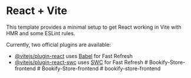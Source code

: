 # React + Vite

This template provides a minimal setup to get React working in Vite with HMR and some ESLint rules.

Currently, two official plugins are available:

- [@vitejs/plugin-react](https://github.com/vitejs/vite-plugin-react/blob/main/packages/plugin-react/README.md) uses [Babel](https://babeljs.io/) for Fast Refresh
- [@vitejs/plugin-react-swc](https://github.com/vitejs/vite-plugin-react-swc) uses [SWC](https://swc.rs/) for Fast Refresh
#   B o o k i f y - S t o r e - f r o n t e n d  
 #   B o o k i f y - S t o r e - f r o n t e n d  
 #   b o o k i f y - s t o r e - f r o n t e n d  
 
